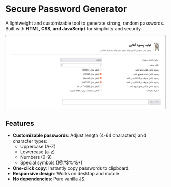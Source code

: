 # Secure Password Generator 

A lightweight and customizable tool to generate strong, random passwords. Built with **HTML, CSS, and JavaScript** for simplicity and security.

![Screenshot](./screenshot.png)

## Features
- **Customizable passwords**: Adjust length (4-64 characters) and character types:
  - Uppercase (A-Z)
  - Lowercase (a-z)
  - Numbers (0-9)
  - Special symbols (!@#$%^&*)
- **One-click copy**: Instantly copy passwords to clipboard.
- **Responsive design**: Works on desktop and mobile.
- **No dependencies**: Pure vanilla JS.
